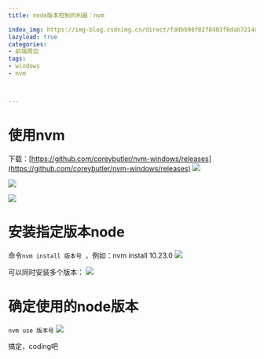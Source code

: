 ```yaml
---
title: node版本控制的利器：nvm

index_img: https://img-blog.csdnimg.cn/direct/fddbb98f02f8403f8dab7214d0e2353f.png
lazyload: true
categories:
- 前端周边
tags:
- windows
- nvm



---
```













# 使用nvm
下载：[https://github.com/coreybutler/nvm-windows/releases](https://github.com/coreybutler/nvm-windows/releases)
![](https://img-blog.csdnimg.cn/direct/6ea4696bd98c48628562326a201f091c.png)


![](https://img-blog.csdnimg.cn/direct/a05bd28dfda047c6a9edba7c28923500.png)

![](https://img-blog.csdnimg.cn/direct/4f75825f8a194aaca999168e70ba384b.png)







# 安装指定版本node
命令`nvm install 版本号 `，例如：nvm install 10.23.0
![](https://img-blog.csdnimg.cn/direct/471575b1ca0f4d55a4cffe5d7ff06b4b.png)


可以同时安装多个版本：
![](https://img-blog.csdnimg.cn/direct/87a4a31250f64171a53c5699be83eac4.png)

# 确定使用的node版本
`nvm use 版本号`
![](https://img-blog.csdnimg.cn/direct/fddbb98f02f8403f8dab7214d0e2353f.png)



搞定，coding吧







